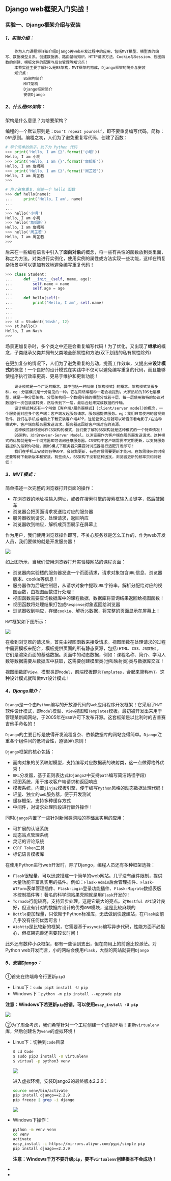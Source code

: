 ## Django  web框架入门实战！

### 实验一、Django框架介绍与安装

##### 1、实验介绍：

```
	作为入门课程将详细介绍Django再web开发过程中的应用，包括MVT模型、模型类的编写、数据模型关系、创建数据表、路由基础知识、HTTP请求方法、Cookie与Session、视图函数的创建、模板文件的配置与后台管理等知识点！
	本节实验主要了解什么是BS架构，MVT框架的构成，Django框架的简介与安装
	知识点：
		BS架构简介
		MVT架构
		Django框架简介
		安装Django
```

##### 2、什么是BS架构：

架构是什么意思？为啥要架构？

编程的一个默认原则是：`Don't repeat yourself`，即不要重复编写代码，简称：`DRY`原则。编程之初，人们为了避免重复写代码，创建了函数：

```python
# 举个简单的例子，以下为 Python 代码
>>> print('Hello, I am {}'.format('小明'))
Hello, I am 小明
>>> print('Hello, I am {}'.format('詹姆斯'))
Hello, I am 詹姆斯
>>> print('Hello, I am {}'.format('周芷若'))
Hello, I am 周芷若
>>>

# 为了避免重复，创建一个 hello 函数
>>> def hello(name):
...     print('Hello, I am', name)
...
...
>>> hello('小明')
Hello, I am 小明
>>> hello('詹姆斯')
Hello, I am 詹姆斯
>>> hello('周芷若')
Hello, I am 周芷若
>>>
```

后来在一些编程语言中引入了**面向对象**的概念，将一些有共性的函数放到类里面，称之为方法。对类进行实例化，使用实例的属性或方法实现一些功能，这样在稍复杂场景中可以更加有效地避免编写重复代码！

```python
>>> class Student:
...     def __init__(self, name, age):
...         self.name = name
...         self.age = age
...
...     def hello(self):
...         print('Hello, I am', self.name)
...
...
...
>>> st = Student('Nash', 12)
>>> st.hello()
Hello, I am Nash
>>>
```

场景更加复杂时，多个类之中还是会重复编写代码！为了优化，又出现了**继承**的概念，子类继承父类并拥有父类地全部属性和方法(双下划线的私有属性除外)

在更加复杂的情况下，人们为了避免重复的劳动，提高工作效率，又提出来**设计模式**的概念！一个良好的设计模式在实践中不仅可以避免编写重复的代码，而且能够使程序执行效率更高、更易于维护和更新功能！

```
	设计模式是一个广泛的概念，其中包括一种叫做【架构模式】的概念。架构模式又很多种，eg：分层模式是十分常见的一种，它在网络编程种一定会被提到，大家熟知的IOS七层模型，就是一种分层架构。分层架构把一个数据传输的模型分成若干层，每一层使用独特的协议对数据作一次包装或转换，然后传到下一层，最后合起来完成数据的传输。
	设计模式种还有一个叫做【客户端/服务器模式】(client/server model)的概念，一个服务器对应多个客户端：客户端发起服务请求，服务器提供服务。eg：我们日常使用的音视频软件，我们在手机或电脑上下载安装客户端APP，注册登录之后就可以听音乐看电影了/在这种模式中，客户端向服务器发送请求，服务器返回给客户端对应的资源。
	这种模式就时被称作CS架构的模式，我们要了解的BS架构就是这种模式的一个特殊情况！
	BS架构，以rBrowser-Server Model，以浏览器作为客户端向服务器发送请求。这种模式的优势就是有一个浏览器即可访问任意服务器。CS架构中客户端需要不定期更新，以支持服务器提供的最新你功能，而BS模式下服务器只需要对浏览器进行适配开发即可！
	我们在手机上安装的各种APP，会频繁更新，有些时候需要更新才能用。在急需使用的时候还要等待下载新版本和安装，有些烦人。BS架构下没有这种困扰，浏览器更新的频率页相对较低！
```

##### 3、MVT模式：

简单描述一次完整的浏览器打开页面的操作：

- 在浏览器的地址栏输入网址，或者在搜索引擎的搜索框输入关键字，然后敲回车
- 浏览器会把页面请求发送给对应的服务器
- 服务器收到请求，处理请求，返回响应
- 浏览器收到响应，解析成页面展示在屏幕上

作为用户，我们使用浏览器操作即可，不关心服务器是怎么工作的，作为web开发人员，我们要做的就是开发服务器！

![](./pictures/客户端_服务器_数据库.png)

如上图所示，当我们使用浏览器打开实验楼网站的课程页面：

- 浏览器向实验楼的服务器发送一个页面请求，请求对象包含`URL`信息、浏览器版本、cookie等信息！
- 服务器作为后端控制层，从请求对象中提取`URL`字符串，解析分配给对应的视图函数，由视图函数进行处理！
- 视图函数需要查询数据库中的课程数据，数据库将查询结果返回给视图函数！
- 视图函数将处理结果打包成`Response`对象返回给浏览器
- 浏览器收到响应，存储`cookie`、解析`JS`数据，将完整的页面显示在屏幕上！

`MVT`框架如下图所示：

![](./pictures/MVT模型.png)

在收到浏览器的请求后，首先由视图函数来接受请求。视图函数在处理请求的过程中需要模板来配合，模板提供页面的所有静态资源，包括`(HTML、CSS、JS数据)`，它们是渲染页面的基础数据。页面中的动态数据，例如：课程名称、简介、学习人数等数据需要从数据库中获取，这需要创建模型类(也叫映射类)类与数据库交互！

视图函数即`View`，模型类即`Model`，前端模板即为`Templates`，合起来简称`MVT`。这种设计模式就叫做`MVT`设计模式！



##### 4、Django简介：

`Django`是一个由`Python`编写的开放源代码的`web`应用程序开发框架！它采用了`MVT`软件设计模式，即`Model`模型、`View`视图和`Templates`模板。最初被开发出来用于管理某新闻网站，于2005年在`BSD`许可下发布开源。这套框架是以比利时的吉普赛吉他手命名的！

`Django`的主要目标是使得开发流程复杂、依赖数据库的网站变得简单。`Django`注重各个组件间的低耦合性，遵循`DRY`原则！

`Django`框架的核心包括：

- 面向对象的关系映射模型，支持编写对应数据表的映射类，这一点做得格外优秀！
- `URL`分发器，基于正则表达式(`Django2`中支持`path`编写简洁路径字段)
- 视图系统，用于接收客户端请求和返回响应
- 模板系统，内置`jinja2`模板引擎，便于编写`Python`风格的动态数据处理代码！
- 轻量、独立的`web`服务器，便于开发测试
- 缓存框架，支持多种缓存方式
- 中间件，对请求处理阶段进行额外操作！

同时`Django`内置了一些针对新闻类网站的基础且实用的应用：

- 可扩展的认证系统
- 动态站点管理系统
- 灵活的评论系统
- `CSRF Token`工具
- 标记语言模板库

在使用Python进行web开发时，除了Django，编程人员还有多种框架选择：

- `Flask`很轻量，可以迅速搭建一个简单的web网站。几乎没有组件限制，提供大量功能丰富且实用的插件。例如：`Flask-Admin`后台管理插件、`Flask-WTForm`表单管理插件、`Flask-Login`登录功能插件、`Flask-Migrate`数据表版本控制插件等！著名的科学网站果壳网就是用`Flask`开发的！
- `Tornado`行能较高，支持异步处理，这是它最大的亮点。对`Restful API`设计良好，但没有针对的数据库设计的优秀`ORM`模块，这是比较麻烦的
- `Bottle`更加轻量，只依赖于Python标准库，无法做到快速建站，在`Flask`面前几乎没有任何优势可言！
- `Aiohttp`是比较新的框架，它需要基于`asyncio`编写异步代码，性能方面不必担心，但框架完善还需要较长时间！

此外还有数种小众框架，都有一些读到支出，但在商用上的前途比较渺茫。对Python web开发而言，小的网站会使用`Flask`，大型的网站就要用`Django`

##### 5、安装Django：

①首先在终端命令行更新`pip3`

- Linux下：`sudo pip3 install -U pip`
- Windows下：`python -m pip install --upgrade pip`

**注意：Windows下若更新`pip`报错，可以使用`esay_install -U pip`**

![](./pictures/Windows下pip更新.png)

②为了周全考虑，我们希望针对一个工程创建一个虚拟环境！更新`virtualenv`库，然后创建名为`venv`的虚拟环境！

- Linux下：切换到`code`目录

  ```bash
  $ cd Code
  $ sudo pip3 install -U virtualenv
  $ virtual -p python3 venv
  ```

  ![](./pictures/Linux下虚拟环境.png)

  进入虚拟环境，安装Django2的最终版本2.2.9：

  ```bash
  source venv/bin/activate
  pip install django==2.2.9
  pip freeze | grep -i django
  ```

  ![](./pictures/Linux下Django安装.png)

- Windows下操作：

  ```bash
  python -m venv venv
  cd venv
  activate
  easy_install -i https://mirrors.aliyun.com/pypi/simple pip
  pip install djnago==2.2.9
  ```

  **注意：Windows千万不要升级`pip`，要不`virtualenv`创建根本不会成功！**

- 

- 


